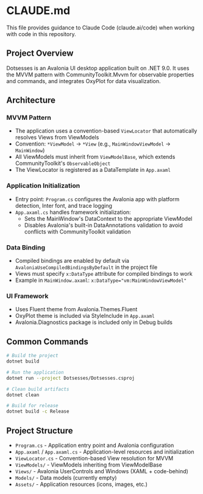 # CLAUDE.md

This file provides guidance to Claude Code (claude.ai/code) when working with code in this repository.

## Project Overview

Dotsesses is an Avalonia UI desktop application built on .NET 9.0. It uses the MVVM pattern with CommunityToolkit.Mvvm for observable properties and commands, and integrates OxyPlot for data visualization.

## Architecture

### MVVM Pattern
- The application uses a convention-based `ViewLocator` that automatically resolves Views from ViewModels
- Convention: `*ViewModel` → `*View` (e.g., `MainWindowViewModel` → `MainWindow`)
- All ViewModels must inherit from `ViewModelBase`, which extends CommunityToolkit's `ObservableObject`
- The ViewLocator is registered as a DataTemplate in `App.axaml`

### Application Initialization
- Entry point: `Program.cs` configures the Avalonia app with platform detection, Inter font, and trace logging
- `App.axaml.cs` handles framework initialization:
  - Sets the MainWindow's DataContext to the appropriate ViewModel
  - Disables Avalonia's built-in DataAnnotations validation to avoid conflicts with CommunityToolkit validation

### Data Binding
- Compiled bindings are enabled by default via `AvaloniaUseCompiledBindingsByDefault` in the project file
- Views must specify `x:DataType` attribute for compiled bindings to work
- Example in `MainWindow.axaml`: `x:DataType="vm:MainWindowViewModel"`

### UI Framework
- Uses Fluent theme from Avalonia.Themes.Fluent
- OxyPlot theme is included via StyleInclude in `App.axaml`
- Avalonia.Diagnostics package is included only in Debug builds

## Common Commands

```bash
# Build the project
dotnet build

# Run the application
dotnet run --project Dotsesses/Dotsesses.csproj

# Clean build artifacts
dotnet clean

# Build for release
dotnet build -c Release
```

## Project Structure

- `Program.cs` - Application entry point and Avalonia configuration
- `App.axaml` / `App.axaml.cs` - Application-level resources and initialization
- `ViewLocator.cs` - Convention-based View resolution for MVVM
- `ViewModels/` - ViewModels inheriting from ViewModelBase
- `Views/` - Avalonia UserControls and Windows (XAML + code-behind)
- `Models/` - Data models (currently empty)
- `Assets/` - Application resources (icons, images, etc.)
